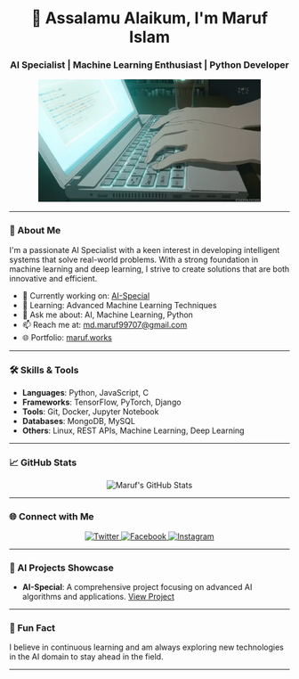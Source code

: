 <h1 align="center">👋 Assalamu Alaikum, I'm Maruf Islam</h1>
<h3 align="center">AI Specialist | Machine Learning Enthusiast | Python Developer</h3>

<!-- Coding GIF -->
<p align="center">
  <img src="https://github.com/Ayanokoji99707/yeaminbin.github.io/blob/main/images/animesher.com_code-computer-html-197855.gif?raw=true" alt="Coding Animation" width="400"/>
</p>

---

### 🚀 About Me

I'm a passionate AI Specialist with a keen interest in developing intelligent systems that solve real-world problems. With a strong foundation in machine learning and deep learning, I strive to create solutions that are both innovative and efficient.

- 🔭 Currently working on: [AI-Special](https://github.com/maruf7705/ai-special-edit.git)
- 🌱 Learning: Advanced Machine Learning Techniques
- 💬 Ask me about: AI, Machine Learning, Python
- 📫 Reach me at: [md.maruf99707@gmail.com](mailto:md.maruf99707@gmail.com)
- 🌐 Portfolio: [maruf.works](https://maruf.works/)

---

### 🛠️ Skills & Tools

- **Languages**: Python, JavaScript, C
- **Frameworks**: TensorFlow, PyTorch, Django
- **Tools**: Git, Docker, Jupyter Notebook
- **Databases**: MongoDB, MySQL
- **Others**: Linux, REST APIs, Machine Learning, Deep Learning

---

### 📈 GitHub Stats

<p align="center">
  <img src="https://github-readme-stats.vercel.app/api?username=maruf7705&show_icons=true&theme=radical" alt="Maruf's GitHub Stats" />
</p>

---

### 🌐 Connect with Me

<p align="center">
  <a href="https://twitter.com/sadikmaruf99707" target="_blank">
    <img src="https://img.shields.io/badge/Twitter-%231DA1F2.svg?&style=for-the-badge&logo=twitter&logoColor=white" alt="Twitter"/>
  </a>
  <a href="https://fb.com/sadikmaruf99707" target="_blank">
    <img src="https://img.shields.io/badge/Facebook-%231877F2.svg?&style=for-the-badge&logo=facebook&logoColor=white" alt="Facebook"/>
  </a>
  <a href="https://instagram.com/sadikmaruf99707" target="_blank">
    <img src="https://img.shields.io/badge/Instagram-%23E4405F.svg?&style=for-the-badge&logo=instagram&logoColor=white" alt="Instagram"/>
  </a>
</p>

---

### 🧠 AI Projects Showcase

- **AI-Special**: A comprehensive project focusing on advanced AI algorithms and applications. [View Project](https://github.com/maruf7705/ai-special-edit.git)

---

### 🎯 Fun Fact

I believe in continuous learning and am always exploring new technologies in the AI domain to stay ahead in the field.

---

